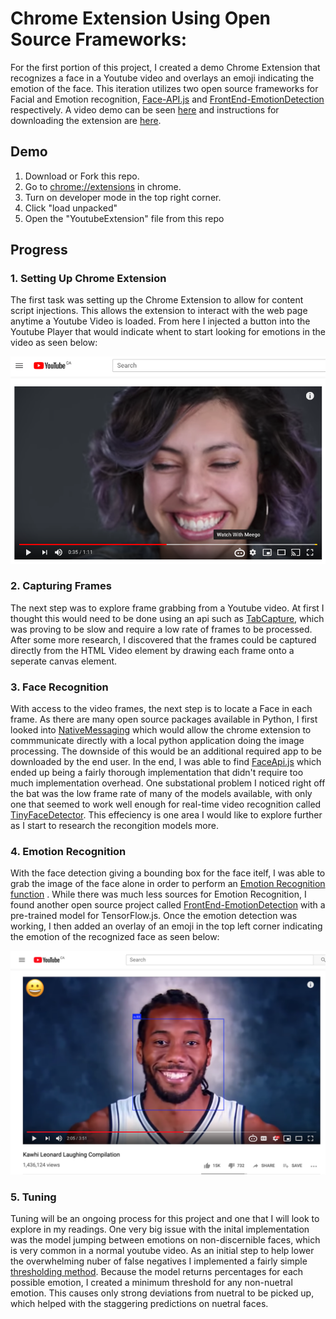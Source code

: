 # Chrome Extension Using Open Source Frameworks:

For the first portion of this project, I created a demo Chrome Extension that recognizes a face in a Youtube video and overlays an emoji indicating the emotion of the face. This iteration utilizes two open source frameworks for Facial and Emotion recognition, [Face-API.js](https://github.com/justadudewhohacks/face-api.js?files=1) and [FrontEnd-EmotionDetection](https://github.com/kevinisbest/FrontEnd-EmotionDetection) respectively. A video demo can be seen [here](https://github.com/ryanknauer/CPSC448/blob/master/Images/Emotion%20Recognition%20Demo.mov) and instructions for downloading the extension are [here](https://github.com/ryanknauer/CPSC448#chrome-extension-demo).

## Demo

1. Download or Fork this repo. 
2. Go to [chrome://extensions](chrome://extensions) in chrome.
3. Turn on developer mode in the top right corner.
4. Click "load unpacked" 
5. Open the "YoutubeExtension" file from this repo

## Progress

### 1. Setting Up Chrome Extension

The first task was setting up the Chrome Extension to allow for content script injections. This allows the extension to interact with the web page anytime a Youtube Video is loaded. From here I injected a button into the Youtube Player that would indicate whent to start looking for emotions in the video as seen below:

![](https://github.com/ryanknauer/CPSC448/blob/master/Images/Screen%20Shot%202019-05-14%20at%2010.53.27%20AM.png)


### 2. Capturing Frames

The next step was to explore frame grabbing from a Youtube video. At first I thought this would need to be done using an api such as [TabCapture](https://developers.chrome.com/extensions/tabCapture), which was proving to be slow and require a low rate of frames to be processed. After some more research, I discovered that the frames could be captured directly from the HTML Video element by drawing each frame onto a seperate canvas element. 


### 3. Face Recognition

With access to the video frames, the next step is to locate a Face in each frame. As there are many open source packages available in Python, I first looked into [NativeMessaging](https://developer.chrome.com/apps/nativeMessaging) which would allow the chrome extension to commmunicate directly with a local python application doing the image processing. The downside of this would be an additional required app to be downloaded by the end user. In the end, I was able to find [FaceApi.js](https://github.com/justadudewhohacks/face-api.js?files=1) which ended up being a fairly thorough implementation that didn't require too much implementation overhead. One substational problem I noticed right off the bat was the low frame rate of many of the models available, with only one that seemed to work well enough for real-time video recognition called [TinyFaceDetector](https://github.com/justadudewhohacks/face-api.js?files=1#tiny-face-detector). This effeciency is one area I would like to explore further as I start to research the recongition models more.  


### 4. Emotion Recognition

With the face detection giving a bounding box for the face itelf, I was able to grab the image of the face alone in order to perform an [Emotion Recognition function](https://github.com/ryanknauer/CPSC448/blob/b6fed5b75f8f1bb9c650517e8365b16d1cef5bc2/YoutubeExtension/testing.js#L114) . While there was much less sources for Emotion Recognition, I found another open source project called [FrontEnd-EmotionDetection](https://github.com/kevinisbest/FrontEnd-EmotionDetection) with a pre-trained model for TensorFlow.js. Once the emotion detection was working, I then added an overlay of an emoji in the top left corner indicating the emotion of the recognized face as seen below:

![](https://github.com/ryanknauer/CPSC448/blob/master/Images/Screen%20Shot%202019-05-27%20at%205.26.56%20PM.png)

### 5. Tuning

Tuning will be an ongoing process for this project and one that I will look to explore in my readings. One very big issue with the inital implementation was the model jumping between emotions on non-discernible faces, which is very common in a normal youtube video. As an initial step to help lower the overwhelming nuber of false negatives I implemented a fairly simple [thresholding method](https://github.com/ryanknauer/CPSC448/blob/187de22b86858f3056184dc57f7417b6b5936ab2/YoutubeExtension/testing.js#L130). Because the model returns percentages for each possible emotion, I created a minimum threshold for any non-nuetral emotion. This causes only strong deviations from nuetral to be picked up, which helped with the staggering predictions on nuetral faces.   



